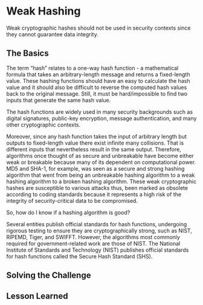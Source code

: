 # Weak Hashing 
Weak cryptographic hashes should not be used in security contexts since they cannot guarantee data integrity.

## The Basics
The term “hash” relates to a one-way hash function -  a mathematical formula that takes an arbitrary-length message and returns a fixed-length value. These hashing functions should have an easy to calculate the hash value and it should also be difficult to reverse the computed hash values back to the original message. Still, it must be hard/impossible to find two inputs that generate the same hash value.

The hash functions are widely used in many security backgrounds such as digital signatures, public-key encryption, message authentication, and many other cryptographic contexts. 

Moreover, since any hash function takes the input of arbitrary length but outputs to fixed-length value there exist infinite many collisions. That is different inputs that nevertheless result in the same output. Therefore, algorithms once thought of as secure and unbreakable have become either weak or breakable because many of its dependent on computational power. MD5 and SHA-1, for example, was seen as a secure and strong hashing algorithm that went from being an unbreakable hashing algorithm to a weak hashing algorithm to a broken hashing algorithm. These weak cryptographic hashes are susceptible to various attacks thus, been marked as obsolete according to coding standards because it represents a high risk of the integrity of security-critical data to be compromised.

So, how do I know if a hashing algorithm is good?

Several entities publish official standards for hash functions, undergoing rigorous testing to ensure they are cryptographically strong, such as NIST, RIPEMD, Tiger, and SWIFFT. However, the algorithms most commonly required for government-related work are those of NIST. The National Institute of Standards and Technology (NIST) publishes official standards for hash functions called the Secure Hash Standard (SHS).

## Solving the Challenge

## Lesson Learned